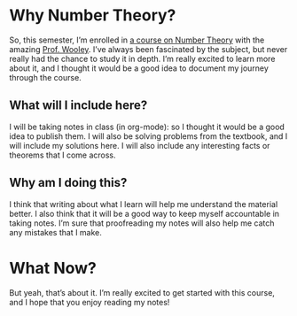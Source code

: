 # Why Number Theory?

So, this semester, I&rsquo;m enrolled in [a course on Number Theory](https://www.math.purdue.edu/~twooley/2025nt/2025nt.html) with the amazing [Prof. Wooley](https://www.math.purdue.edu/~twooley/). I&rsquo;ve always been fascinated by the subject, but never really had the chance to study it in depth. I&rsquo;m really excited to learn more about it, and I thought it would be a good idea to document my journey through the course.


## What will I include here?

I will be taking notes in class (in org-mode): so I thought it would be a good idea to publish them. I will also be solving problems from the textbook, and I will include my solutions here. I will also include any interesting facts or theorems that I come across.


## Why am I doing this?

I think that writing about what I learn will help me understand the material better. I also think that it will be a good way to keep myself accountable in taking notes. I&rsquo;m sure that proofreading my notes will also help me catch any mistakes that I make.


# What Now?

But yeah, that&rsquo;s about it. I&rsquo;m really excited to get started with this course, and I hope that you enjoy reading my notes!
